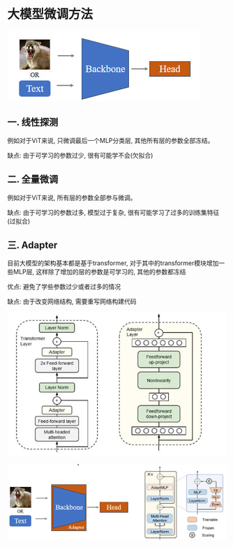 # 大模型微调方法

![](assets/finetune.jpg)

## 一. 线性探测

例如对于ViT来说, 只微调最后一个MLP分类层, 其他所有层的参数全部冻结。

缺点: 由于可学习的参数过少, 很有可能学不会(欠拟合)

## 二. 全量微调

例如对于ViT来说, 所有层的参数全部参与微调。

缺点: 由于可学习的参数过多, 模型过于复杂, 很有可能学习了过多的训练集特征(过拟合)

## 三. Adapter

目前大模型的架构基本都是基于transformer, 对于其中的transformer模块增加一些MLP层, 这样除了增加的层的参数是可学习的, 其他的参数都冻结

优点: 避免了学些参数过少或者过多的情况

缺点: 由于改变网络结构, 需要重写网络构建代码

![](assets/adapter2.jpg)

![](assets/adapter.jpg)

